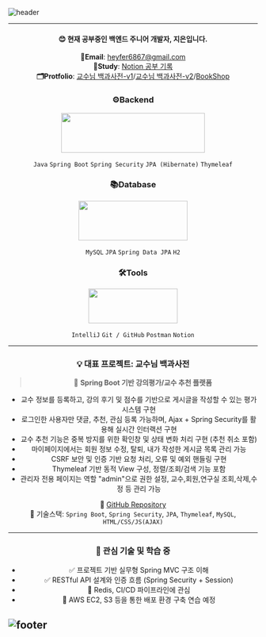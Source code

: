 
<!--## ![header](https://capsule-render.vercel.app/api?type=venom&color=auto&height=180&section=header&text=Backend-Jieun&fontSize=90)
-->
 ![header](https://capsule-render.vercel.app/api?type=venom&color=FA991C&customColorList=&height=180&section=header&text=Backend-Jieun&fontColor=032539&fontSize=90)
 *** 
<div align=center>
  
  #### 😊 현재 공부중인 백엔드 주니어 개발자, 지은입니다.

**📧Email**: heyfer6867@gmail.com     
**📝Study**: [Notion 공부 기록](https://unique-income-725.notion.site/662da645a54f4b7e8dc3f2ac05fdb8ab?source=copy_link)  
**🗂️Protfolio**: [교수님 백과사전-v1](https://unique-income-725.notion.site/v1-141042ddfb21400796d8bfb57cb196e8?source=copy_link)/[교수님 백과사전-v2](https://unique-income-725.notion.site/v2-35886184f1134aaebc02db5441b9508d?source=copy_link)/[BookShop](https://unique-income-725.notion.site/BookShop-1d2dee6a3251801caf76cca3b5dff517?source=copy_link)

### ⚙️Backend
 <img src="https://github.com/user-attachments/assets/b2cabda7-3213-44d0-a346-6bc2b50df55d" width="290" height="80"/>

`Java` `Spring Boot` `Spring Security` `JPA (Hibernate)` `Thymeleaf`

### 📚Database   
 <img src="https://github.com/user-attachments/assets/f765c92c-4911-4d31-a8f0-681024fd3e0c" width="220" height="80"/>

`MySQL` `JPA` `Spring Data JPA` `H2`


### 🛠️Tools
 <img src="https://github.com/user-attachments/assets/7bb4b297-4db2-48bb-a384-da769f357e4b" width="180" height="70"/>

`IntelliJ` `Git / GitHub` `Postman` `Notion`

---

### 💡 대표 프로젝트: 교수님 백과사전

> 🏫 **Spring Boot 기반 강의평가/교수 추천 플랫폼**

- 교수 정보를 등록하고, 강의 후기 및 점수를 기반으로 게시글을 작성할 수 있는 평가 시스템 구현
- 로그인한 사용자만 댓글, 추천, 관심 등록 가능하며, Ajax + Spring Security를 활용해 실시간 인터랙션 구현
- 교수 추천 기능은 중복 방지를 위한 확인창 및 상태 변화 처리 구현 (추천 취소 포함)
- 마이페이지에서는 회원 정보 수정, 탈퇴, 내가 작성한 게시글 목록 관리 가능
- CSRF 보안 및 인증 기반 요청 처리, 오류 및 예외 핸들링 구현
- Thymeleaf 기반 동적 View 구성, 정렬/조회/검색 기능 포함
- 관리자 전용 페이지는 역할 "admin"으로 권한 설정, 교수,회원,연구실 조회,삭제,수정 등 관리 가능

🔗 [GitHub Repository](https://github.com/Jajaknamu/Capstone)  
🧩 기술스택: `Spring Boot`, `Spring Security`, `JPA`, `Thymeleaf`, `MySQL`, `HTML/CSS/JS(AJAX)`

*** 

### 🧠 관심 기술 및 학습 중

- ✅ 프로젝트 기반 실무형 Spring MVC 구조 이해
- ✅ RESTful API 설계와 인증 흐름 (Spring Security + Session)
- 🚧 Redis, CI/CD 파이프라인에 관심
- 🚧 AWS EC2, S3 등을 통한 배포 환경 구축 연습 예정


</div>   

## ![footer](https://capsule-render.vercel.app/api?type=waving&color=FA991C&height=120&section=footer)

